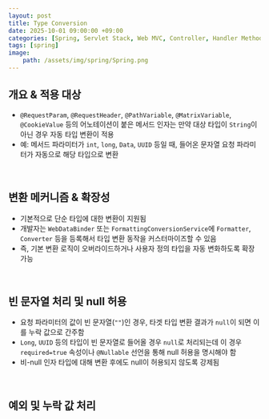 ```yaml
---
layout: post
title: Type Conversion
date: 2025-10-01 09:00:00 +09:00
categories: [Spring, Servlet Stack, Web MVC, Controller, Handler Method]
tags: [spring]
image:
    path: /assets/img/spring/Spring.png
---
```


## 개요 & 적용 대상

- `@RequestParam`, `@RequestHeader`, `@PathVariable`, `@MatrixVariable`,` @CookieValue` 등의 어노테이션이 붙은 메서드 인자는 만약 대상 타입이 `String`이 아닌 경우 자동 타입 변환이 적용
- 예: 메서드 파라미터가 `int`, `long`, `Data`, `UUID` 등일 때, 들어온 문자열 요청 파라미터가 자동으로 해당 타입으로 변환

<br>

## 변환 메커니즘 & 확장성

- 기본적으로 단순 타입에 대한 변환이 지원됨
- 개발자는 `WebDataBinder` 또는 `FormattingConversionService`에 `Formatter`, `Converter` 등을 등록해서 타입 변환 동작을 커스터마이즈할 수 있음
- 즉, 기본 변환 로직이 오버라이드하거나 사용자 정의 타입을 자동 변화하도록 확장 가능

<br>

## 빈 문자열 처리 및 null 허용

- 요청 파라미터의 값이 빈 문자열(`""`)인 경우, 타겟 타입 변환 결과가 `null`이 되면 이를 누락 값으로 간주함
- `Long`, `UUID` 등의 타입이 빈 문자열로 들어올 경우 `null`로 처리되는데 이 경우 `required=true` 속성이나 `@Nullable` 선언을 통해 null 허용을 명시해야 함
- 비-null 인자 타입에 대해 변환 후에도 null이 허용되지 않도록 강제됨

<br>

## 예외 및 누락 값 처리